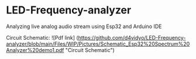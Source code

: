 # LED-Frequency-analyzer
Analyzing live analog audio stream using Esp32 and Arduino IDE

Circuit Schematic:
![Pdf link] (https://github.com/d4vidyo/LED-Frequency-analyzer/blob/main/Files/WIP/Pictures/Schematic_Esp32%20Spectrum%20Analyzer%20demo1.pdf "Circuit Schematic")
